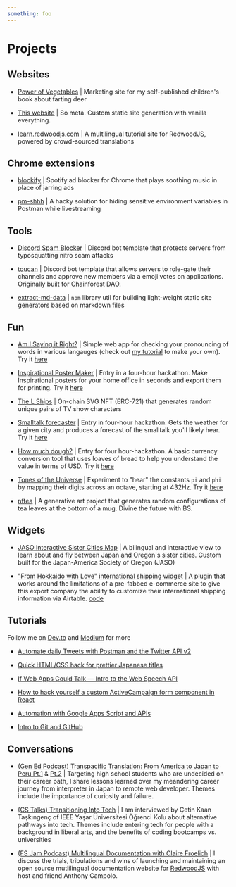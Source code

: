 ```yaml
---
something: foo
---
```


# Projects

## Websites

- [Power of Vegetables](https://www.power-of-vegetables.com/) | Marketing site for my self-published children's book about farting deer

- [This website](https://github.com/clairefro/website) | So meta. Custom static site generation with vanilla everything.

- [learn.redwoodjs.com](https://learn.redwoodjs.com/docs/tutorial/welcome-to-redwood) | A multilingual tutorial site for RedwoodJS, powered by crowd-sourced translations

## Chrome extensions

- [blockify](https://github.com/clairefro/blockify) | Spotify ad blocker for Chrome that plays soothing music in place of jarring ads

- [pm-shhh](https://github.com/clairefro/pm-shhh) | A hacky solution for hiding sensitive environment variables in Postman while livestreaming

## Tools

- [Discord Spam Blocker](https://github.com/clairefro/discord-spam-blocker) | Discord bot template that protects servers from typosquatting nitro scam attacks

- [toucan](https://github.com/clairefro/toucan) | Discord bot template that allows servers to role-gate their channels and approve new members via a emoji votes on applications. Originally built for Chainforest DAO.

- [extract-md-data](https://www.npmjs.com/package/extract-md-data) | `npm` library util for building light-weight static site generators based on markdown files

## Fun

- [Am I Saying it Right?](https://clairefro.github.io/am-i-saying-it-right/) | Simple web app for checking your pronouncing of words in various langauges (check out [my tutorial](https://levelup.gitconnected.com/if-web-apps-could-talk-intro-to-the-web-speech-api-c9f7e0e83aff?gi=c885a4f82128) to make your own). Try it [here](https://clairefro.github.io/am-i-saying-it-right/)

- [Inspirational Poster Maker](https://github.com/clairefro/inspiration-poster-maker) | Entry in a four-hour hackathon. Make Inspirational posters for your home office in seconds and export them for printing. Try it [here](https://clairefro.github.io/inspiration-poster-maker/)

- [The L Ships](https://github.com/clairefro/thelships)
  | On-chain SVG NFT (ERC-721) that generates random unique pairs of TV show characters

- [Smalltalk forecaster](https://github.com/clairefro/smalltalk-forecast) | Entry in four-hour hackathon. Gets the weather for a given city and produces a forecast of the smalltalk you'll likely hear. Try it [here](https://clairefro.github.io/smalltalk-forecast/)

- [How much dough?](https://github.com/clairefro/how-much-dough) | Entry for four hour-hackathon. A basic currency conversion tool that uses loaves of bread to help you understand the value in terms of USD. Try it [here](https://clairefro.github.io/how-much-dough/)

- [Tones of the Universe](https://github.com/clairefro/tone-test) | Experiment to "hear" the constants `pi` and `phi` by mapping their digits across an octave, starting at 432Hz. Try it [here](https://clairefro.github.io/tone-test/)

- [nftea](https://github.com/clairefro/nftea) | A generative art project that generates random configurations of tea leaves at the bottom of a mug. Divine the future with BS.

## Widgets

- [JASO Interactive Sister Cities Map](https://jaso.org/sister-cities/) | A bilingual and interactive view to learn about and fly between Japan and Oregon's sister cities. Custom built for the Japan-America Society of Oregon (JASO)

- ["From Hokkaido with Love" international shipping widget](https://www.from-hokkaido-with-love.com/fhwl-shipping-guide.html) | A plugin that works around the limitations of a pre-fabbed e-commerce site to give this export company the ability to customize their international shipping information via Airtable. [code](https://github.com/clairefro/fhwl-shipping-info)

## Tutorials

Follow me on [Dev.to](https://dev.to/clairefro) and [Medium](https://medium.com/@clairefroelich) for more

- [Automate daily Tweets with Postman and the Twitter API v2](https://dev.to/clairefro/automate-daily-tweets-with-postman-and-the-twitter-api-v2-4gg9)

- [Quick HTML/CSS hack for prettier Japanese titles](https://medium.com/@clairefroelich/quick-html-css-hack-for-prettier-japanese-titles-fb4ce3d41309)

- [If Web Apps Could Talk — Intro to the Web Speech API](https://levelup.gitconnected.com/if-web-apps-could-talk-intro-to-the-web-speech-api-c9f7e0e83aff)

- [How to hack yourself a custom ActiveCampaign form component in React](https://medium.com/le-wagon/how-to-hack-yourself-a-custom-activecampaign-form-component-in-react-73e4624dfbff)

- [Automation with Google Apps Script and APIs](https://www.youtube.com/watch?v=2RJeinkiGKU)

- [Intro to Git and GitHub](https://www.youtube.com/watch?v=JD1RRPVb-C8)

## Conversations

- [(Gen Ed Podcast) Transpacific Translation: From America to Japan to Peru Pt.1](https://open.spotify.com/episode/1nJAbfkejk3Q3omf29UqVt) & [Pt.2](https://open.spotify.com/episode/2rvmUgboc9JRVin5uTxmuo) | Targeting high school students who are undecided on their career path, I share lessons learned over my meandering career journey from interpreter in Japan to remote web developer. Themes include the importance of curiosity and failure.

- [(CS Talks) Transitioning Into Tech](https://youtu.be/pF1HKE4ZoOk) | I am interviewed by Çetin Kaan Taşkıngenç of IEEE Yaşar Üniversitesi Öğrenci Kolu about alternative pathways into tech. Themes include entering tech for people with a background in liberal arts, and the benefits of coding bootcamps vs. universities

- [(FS Jam Podcast) Multilingual Documentation with Claire Froelich](https://fsjam.org/episodes/episode-26-multilingual-documentation-with-claire-froelich) | I discuss the trials, tribulations and wins of launching and maintaining an open source mutlilingual documentation website for [RedwoodJS](https://redwoodjs.com/) with host and friend Anthony Campolo.
